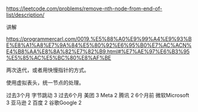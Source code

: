 https://leetcode.com/problems/remove-nth-node-from-end-of-list/description/

讲解

https://programmercarl.com/0019.%E5%88%A0%E9%99%A4%E9%93%BE%E8%A1%A8%E7%9A%84%E5%80%92%E6%95%B0%E7%AC%ACN%E4%B8%AA%E8%8A%82%E7%82%B9.html#%E7%AE%97%E6%B3%95%E5%85%AC%E5%BC%80%E8%AF%BE


两次迭代，或者用快慢指针的方式。

使用虚拟表头，统一节点的处理。

过去3个月
字节跳动
3
过去6个月
美团
3
Meta
2
腾讯
2
6个月前
微软Microsoft
3
亚马逊
2
百度
2
谷歌Google
2
